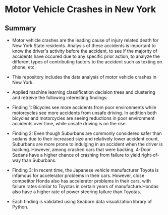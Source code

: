 # Motor Vehicle Crashes in New York
## Summary

* Motor vehicle crashes are the leading cause of injury related death for New York State residents. Analysis of these accidents is important to know the driver's activity before the accident, to see if the majority of accidents have occured due to any specific prior action, to analyze the different types of contributing factors to the accident such as texting on phone, etc. 

* This repository includes the data analysis of motor vehicle crashes in New York. 
* Applied machine learning classification decision trees and clustering and retreive the following interesting findings: 

* Finding 1: Bicycles see more accidents from poor environments while motorcycles see more accidents from unsafe driving.
In addition both bicycles and motorcycles are seeing reductions in poor environment accidents over time, while unsafe driving is on the rise.

* Finding 2: Even though Suburbans are commonly considered safer than sedans due to their increased size and relatively lower accident count, Suburbans are more prone to indulging in an accident when the driver is backing.
However, among crashed cars that were backing, 4-Door Sedans have a higher chance of crashing from failure to yield right-of-way than Suburbans.

* Finding 3: In recent time, the Japanese vehicle manufacturer Toyota is infamous for accelerator problems in their cars.
However, close competitor Honda also has accelerator problems in their cars, with failure rates similar to Toyotas in certain years of manufacture.Hondas also have a higher rate of power steering failure than Toyotas.

* Each finding is validated using Seaborn data visualization library of Python. 
